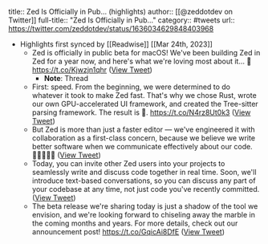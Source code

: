 title:: Zed Is Officially in Pub... (highlights)
author:: [[@zeddotdev on Twitter]]
full-title:: "Zed Is Officially in Pub..."
category:: #tweets
url:: https://twitter.com/zeddotdev/status/1636034629848403968

- Highlights first synced by [[Readwise]] [[Mar 24th, 2023]]
	- Zed is officially in public beta for macOS! We've been building Zed in Zed for a year now, and here's what we're loving most about it... 🧵 https://t.co/Kjwzjn1qhr ([View Tweet](https://twitter.com/zeddotdev/status/1636034629848403968))
		- **Note**: Thread
	- First: speed. From the beginning, we were determined to do whatever it took to make Zed fast. That's why we chose Rust, wrote our own GPU-accelerated UI framework, and created the Tree-sitter parsing framework. The result is 🚀. https://t.co/N4rz8Ut0k3 ([View Tweet](https://twitter.com/zeddotdev/status/1636034633665245184))
	- But Zed is more than just a faster editor — we've engineered it with collaboration as a first-class concern, because we believe we write better software when we communicate effectively about our code. 👩‍💻✨👨‍💻 ([View Tweet](https://twitter.com/zeddotdev/status/1636034636429279232))
	- Today, you can invite other Zed users into your projects to seamlessly write and discuss code together in real time. Soon, we'll introduce text-based conversations, so you can discuss any part of your codebase at any time, not just code you've recently committed. ([View Tweet](https://twitter.com/zeddotdev/status/1636034637695963137))
	- The beta release we're sharing today is just a shadow of the tool we envision, and we're looking forward to chiseling away the marble in the coming months and years. For more details, check out our announcement post! https://t.co/GqicAi8DfE ([View Tweet](https://twitter.com/zeddotdev/status/1636034639293992962))